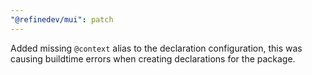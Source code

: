 ```yaml
---
"@refinedev/mui": patch
---
```


Added missing `@context` alias to the declaration configuration, this was causing buildtime errors when creating declarations for the package.

